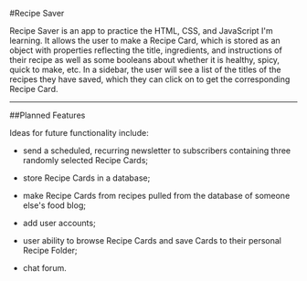 #Recipe Saver

Recipe Saver is an app to practice the HTML, CSS, and JavaScript I'm learning. It allows the user to make a Recipe Card, which is stored as an object with properties reflecting the title, ingredients, and instructions of their recipe as well as some booleans about whether it is healthy, spicy, quick to make, etc. In a sidebar, the user will see a list of the titles of the recipes they have saved, which they can click on to get the corresponding Recipe Card. 

---

##Planned Features

Ideas for future functionality include:

- send a scheduled, recurring newsletter to subscribers containing three randomly selected Recipe Cards; 

- store Recipe Cards in a database; 

- make Recipe Cards from recipes pulled from the database of someone else's food blog; 

- add user accounts; 

- user ability to browse Recipe Cards and save Cards to their personal Recipe Folder; 

- chat forum.
